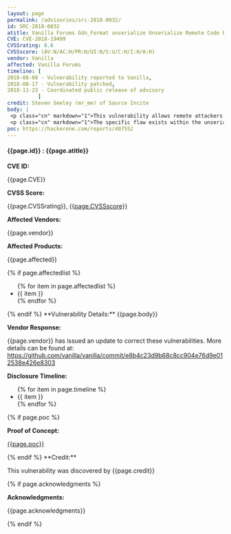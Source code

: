 ```yaml
---
layout: page
permalink: /advisories/src-2018-0032/
id: SRC-2018-0032
atitle: Vanilla Forums Gdn_Format unserialize Unserialize Remote Code Execution Vulnerability
CVE: CVE-2018-19499
CVSSrating: 6.6
CVSSscore: (AV:N/AC:H/PR:H/UI:N/S:U/C:H/I:H/A:H)
vendor: Vanilla
affected: Vanilla Forums
timeline: [
2018-08-08 - Vulnerability reported to Vanilla,
2018-08-17 - Vulnerability patched,
2018-11-23 - Coordinated public release of advisory
          ]
credit: Steven Seeley (mr_me) of Source Incite
body: |
 <p class="cn" markdown="1">This vulnerability allows remote attackers to execute arbitrary code on vulnerable installations of Vanilla Forums. Authentication is required to exploit this vulnerability, however the authentication can be bypassed.</p>
 <p class="cn" markdown="1">The specific flaw exists within the unserialize function of the Gdn_Format class. The issue results in an unserialize via a crafted phar archive. An attacker can leverage this vulnerability to execute code under the context of the web server.</p>
poc: https://hackerone.com/reports/407552
---
```


<h4><b>{{page.id}} : {{page.atitle}}</b></h4>

**CVE ID:**
<p class="cn">{{page.CVE}}</p>

**CVSS Score:**
<p class="cn">{{page.CVSSrating}}, <a href="https://nvd.nist.gov/cvss/v2-calculator?vector={{page.CVSSscore}}">{{page.CVSSscore}}</a></p>

**Affected Vendors:**
<p class="cn">{{page.vendor}}</p>

**Affected Products:**
<p class="cn">{{page.affected}}</p>
{% if page.affectedlist %}
<ul class="cn">
{% for item in page.affectedlist %}
  <li>{{ item }}</li>
{% endfor %}
</ul>
{% endif %}
**Vulnerability Details:**
{{page.body}}

**Vendor Response:**

<p class="cn">{{page.vendor}} has issued an update to correct these vulnerabilities. More details can be found at: <br />
<a href="https://github.com/vanilla/vanilla/commit/e8b4c23d9b68c8cc904e76d9e012538e426e8303">https://github.com/vanilla/vanilla/commit/e8b4c23d9b68c8cc904e76d9e012538e426e8303</a></p>

**Disclosure Timeline:**
<ul class="cn">
{% for item in page.timeline %}
  <li>{{ item }}</li>
{% endfor %}
</ul>
{% if page.poc %}

**Proof of Concept:**
<p class="cn"><a href="{{page.poc}}">{{page.poc}}</a></p>
{% endif %}
**Credit:**
<p class="cn">This vulnerability was discovered by {{page.credit}}</p>
{% if page.acknowledgments %}

**Acknowledgments:**
<p class="cn">{{page.acknowledgments}}</p>
{% endif %}
